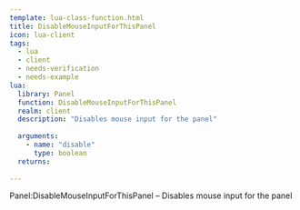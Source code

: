 ```yaml
---
template: lua-class-function.html
title: DisableMouseInputForThisPanel
icon: lua-client
tags:
  - lua
  - client
  - needs-verification
  - needs-example
lua:
  library: Panel
  function: DisableMouseInputForThisPanel
  realm: client
  description: "Disables mouse input for the panel"
  
  arguments:
    - name: "disable"
      type: boolean
  returns:
    
---
```


<div class="lua__search__keywords">
Panel:DisableMouseInputForThisPanel &#x2013; Disables mouse input for the panel
</div>
